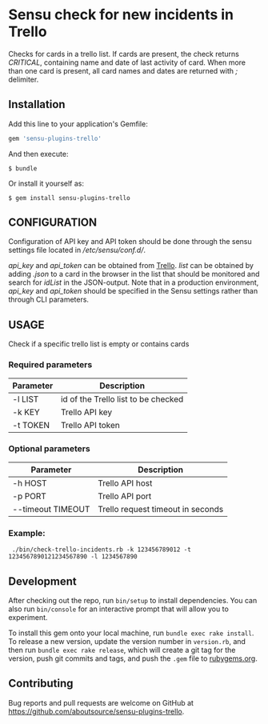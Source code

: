 # Sensu check for new incidents in Trello

Checks for cards in a trello list. If cards are present, the check returns
_CRITICAL_, containing name and date of last activity of card. When more than
one card is present, all card names and dates are returned with *;* delimiter.

## Installation

Add this line to your application's Gemfile:

```ruby
gem 'sensu-plugins-trello'
```

And then execute:

    $ bundle

Or install it yourself as:

    $ gem install sensu-plugins-trello

## CONFIGURATION
Configuration of API key and API token should be done through the sensu
settings file located in _/etc/sensu/conf.d/_. 
      
_api_key_ and _api_token_ can be obtained from
[Trello](https://trello.com/app-key). _list_ can be obtained by adding _.json_
to a card in the browser in the list that should be monitored and search for
_idList_ in the JSON-output. Note that in a production environment, _api_key_
and _api_token_ should be specified in the Sensu settings rather than through
CLI parameters.

## USAGE
Check if a specific trello list is empty or contains cards

### Required parameters

| Parameter | Description                         |
| --------- | ----------------------------------- |
| -l LIST   | id of the Trello list to be checked |
| -k KEY    | Trello API key                      |
| -t TOKEN  | Trello API token                    |

### Optional parameters

| Parameter          | Description                       |
| ------------------ | --------------------------------- |
| -h HOST            | Trello API host                   |
| -p PORT            | Trello API port                   |
| --timeout TIMEOUT  | Trello request timeout in seconds |

### Example:
```
 ./bin/check-trello-incidents.rb -k 123456789012 -t 1234567890121234567890 -l 1234567890
```

## Development

After checking out the repo, run `bin/setup` to install dependencies. You can
also run `bin/console` for an interactive prompt that will allow you to
experiment.

To install this gem onto your local machine, run `bundle exec rake install`. To
release a new version, update the version number in `version.rb`, and then run
`bundle exec rake release`, which will create a git tag for the version, push
git commits and tags, and push the `.gem` file to
[rubygems.org](https://rubygems.org).

## Contributing

Bug reports and pull requests are welcome on GitHub at
https://github.com/aboutsource/sensu-plugins-trello.

